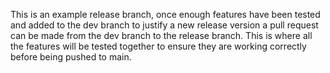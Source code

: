 This is an example release branch, once enough features have been tested and added to the dev branch to justify a new release version a pull request can be made from the dev branch to the release branch. This is where all the features will be tested together to ensure they are working correctly before being pushed to main.
